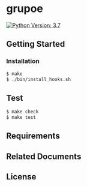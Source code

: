 # grupoe

[![Python Version: 3.7](https://badgen.net/badge/python/3.7/blue)](https://docs.python.org/3.7/)

## Getting Started

<!-- TODO: Describe how to prepare to use this project -->

### Installation

```sh
$ make
$ ./bin/install_hooks.sh
```

## Test

```sh
$ make check
$ make test
```

## Requirements

<!-- TODO: Describe stack of this project -->

## Related Documents

<!-- TODO: Insert related documents here-->

## License

<!-- TODO: If you want, set license information here-->
